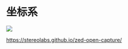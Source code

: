 # 坐标系
![](/home/minerva/Pictures/zed2i_coordinate_system.png)

https://stereolabs.github.io/zed-open-capture/